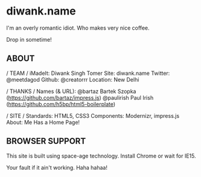diwank.name
============

I'm an overly romantic idiot.
Who makes very nice coffee.

Drop in sometime!


ABOUT
----------------

/ TEAM /
  iMadeIt: Diwank Singh Tomer
  Site: diwank.name
  Twitter: @meetdagod
  Github: @creatorrr
  Location: New Delhi

/ THANKS /
  Names (& URL): @bartaz Bartek Szopka (https://github.com/bartaz/impress.js)
  				 @paulirish Paul Irish (https://github.com/h5bp/html5-boilerplate)

/ SITE /
  Standards: HTML5, CSS3
  Components: Modernizr, impress.js
  About: Me Has a Home Page!


BROWSER SUPPORT
-----------------

This site is built using space-age technology.
Install Chrome or wait for IE15.

Your fault if it ain't working.
Haha hahaa!
